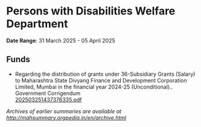 # Persons with Disabilities Welfare Department

**Date Range**: 31 March 2025 - 05 April 2025


## Funds
- Regarding the distribution of grants under 36-Subsidiary Grants (Salary) to Maharashtra State Divyang Finance and Development Corporation Limited, Mumbai in the financial year 2024-25 (Unconditional).. Government Corrigendum\
  [202503251437376335.pdf](https://gr.maharashtra.gov.in/Site/Upload/Government%20Resolutions/English/202503251437376335.pdf)


*Archives of earlier summaries are available at http://mahsummary.orgpedia.in/en/archive.html*